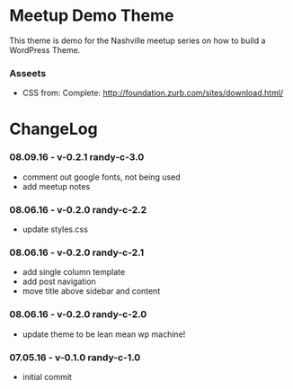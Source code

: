 Meetup Demo Theme
====================

This theme is demo for the Nashville meetup series on how to build a WordPress Theme.

### Asseets
- CSS from: Complete: http://foundation.zurb.com/sites/download.html/

ChangeLog
====================

### 08.09.16 - v-0.2.1 randy-c-3.0
- comment out google fonts, not being used
- add meetup notes

### 08.06.16 - v-0.2.0 randy-c-2.2
- update styles.css

### 08.06.16 - v-0.2.0 randy-c-2.1
- add single column template
- add post navigation
- move title above sidebar and content

### 08.06.16 - v-0.2.0 randy-c-2.0
- update theme to be lean mean wp machine!

### 07.05.16 - v-0.1.0 randy-c-1.0
- initial commit
